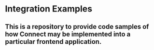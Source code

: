 # Integration Examples

## This is a repository to provide code samples of how Connect may be implemented into a particular frontend application.
